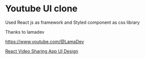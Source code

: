 # Youtube UI clone 

Used React js as framework and Styled component as css library

Thanks to lamadev

https://www.youtube.com/@LamaDev


[React Video Sharing App UI Design](https://youtu.be/yIaXoop8gl4?si=g82o8pz4L-tCwmf5) 
